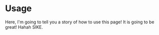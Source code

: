 # Usage

Here, I'm going to tell you a story of how to use this page! It is going to be great! Hahah SIKE.
